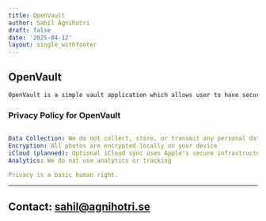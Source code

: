 ```yaml
---
title: OpenVault
author: Sahil Agnihotri
draft: false
date: '2025-04-12'
layout: single_withfooter
---
```


## OpenVault

```bash
OpenVault is a simple vault application which allows user to have secure Photos, Videos and documents. It has basic functionality to view photos, videos and documents.

```

### Privacy Policy for OpenVault

```yaml

Data Collection: We do not collect, store, or transmit any personal data
Encryption: All photos are encrypted locally on your device
iCloud (planned): Optional iCloud sync uses Apple's secure infrastructure
Analytics: We do not use analytics or tracking

Privacy is a basic human right.

```
----------

Contact: [sahil@agnihotri.se](mailto:sahil@agnihotri.se)
---
